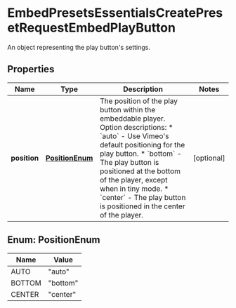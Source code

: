 

# EmbedPresetsEssentialsCreatePresetRequestEmbedPlayButton

An object representing the play button's settings.

## Properties

| Name | Type | Description | Notes |
|------------ | ------------- | ------------- | -------------|
|**position** | [**PositionEnum**](#PositionEnum) | The position of the play button within the embeddable player.  Option descriptions:  * &#x60;auto&#x60; - Use Vimeo&#39;s default positioning for the play button.  * &#x60;bottom&#x60; - The play button is positioned at the bottom of the player, except when in tiny mode.  * &#x60;center&#x60; - The play button is positioned in the center of the player.  |  [optional] |



## Enum: PositionEnum

| Name | Value |
|---- | -----|
| AUTO | &quot;auto&quot; |
| BOTTOM | &quot;bottom&quot; |
| CENTER | &quot;center&quot; |



